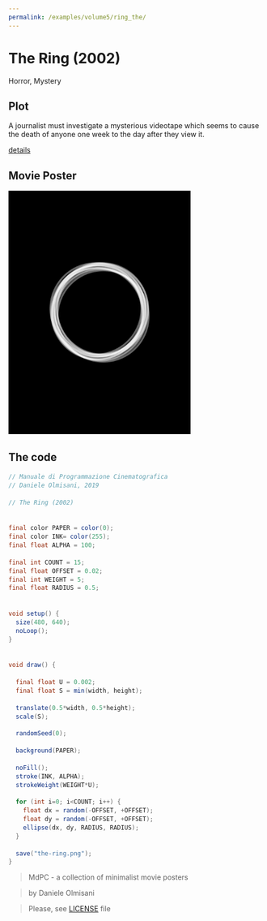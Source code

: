 ```yaml
---
permalink: /examples/volume5/ring_the/
---
```

# The Ring (2002)

Horror, Mystery

## Plot
A journalist must investigate a mysterious videotape which seems to cause the death of anyone one week to the day after they view it.

[details](https://www.imdb.com/title/tt0298130/)

## Movie Poster
<img src="the-ring.png"  width="360px" title="The Ring">


## The code
```java
// Manuale di Programmazione Cinematografica
// Daniele Olmisani, 2019

// The Ring (2002)


final color PAPER = color(0);
final color INK= color(255);
final float ALPHA = 100;

final int COUNT = 15;
final float OFFSET = 0.02;
final int WEIGHT = 5;
final float RADIUS = 0.5;


void setup() {
  size(480, 640);
  noLoop();
}


void draw() {
  
  final float U = 0.002;
  final float S = min(width, height);
  
  translate(0.5*width, 0.5*height);
  scale(S);
  
  randomSeed(0);
  
  background(PAPER);
  
  noFill();
  stroke(INK, ALPHA);
  strokeWeight(WEIGHT*U);
  
  for (int i=0; i<COUNT; i++) {
    float dx = random(-OFFSET, +OFFSET);
    float dy = random(-OFFSET, +OFFSET);
    ellipse(dx, dy, RADIUS, RADIUS);
  }
  
  save("the-ring.png");
}

```

> MdPC - a collection of minimalist movie posters

> by Daniele Olmisani

> Please, see [LICENSE](../../../LICENSE) file
